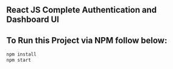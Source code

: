 ## React JS Complete Authentication and Dashboard UI

## To Run this Project via NPM follow below:

```bash
npm install
npm start
```

